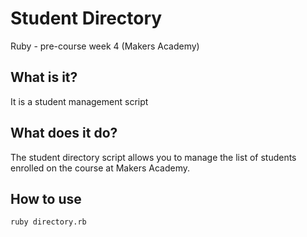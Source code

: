 Student Directory
=================

Ruby - pre-course week 4 (Makers Academy)

What is it?
----------
It is a student management script

What does it do?
----------
The student directory script allows you to manage 
the list of students enrolled on the course at Makers Academy.

How to use
----------

```shell
ruby directory.rb
```
